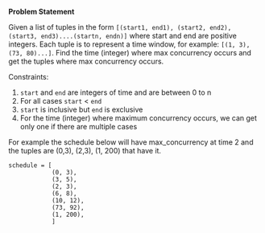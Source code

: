 **Problem Statement** 

Given a list of tuples in the form `[(start1, end1), (start2, end2), (start3, end3)....(startn, endn)]` where start and end are positive integers. Each tuple is to represent a time window, for example: `[(1, 3), (73, 80)...]`. Find the time (integer) where max concurrency occurs and get the tuples where max concurrency occurs.

Constraints:

 1. `start` and `end` are integers of time and are between 0 to n
 2. For all cases `start` < `end`
 3. `start` is inclusive but `end` is exclusive
 4. For the time (integer) where maximum concurrency occurs, we can get only one if there are multiple cases

For example the schedule below will have max_concurrency at time 2 and the tuples are (0,3), (2,3), (1, 200) that have it.

    schedule = [
                (0, 3),
                (3, 5),
                (2, 3),
                (6, 8),
                (10, 12),
                (73, 92),
                (1, 200),
                ]
